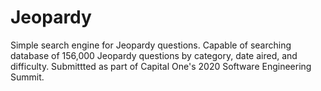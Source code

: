 # Jeopardy
Simple search engine for Jeopardy questions. Capable of searching database of 156,000 Jeopardy questions by category, date aired, and difficulty. Submittted as part of Capital One's 2020 Software Engineering Summit.
